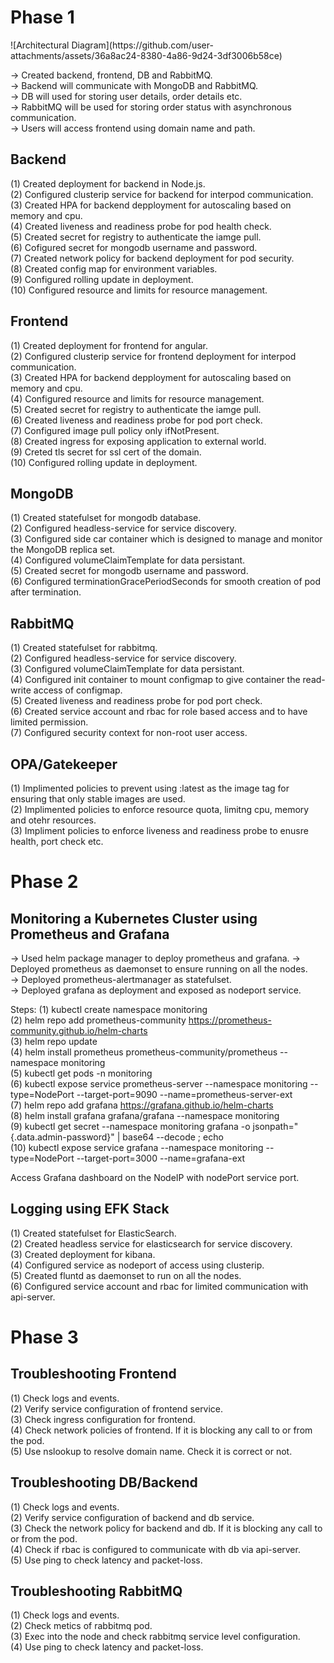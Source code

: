 <h1>Phase 1</h1>
![Architectural Diagram](https://github.com/user-attachments/assets/36a8ac24-8380-4a86-9d24-3df3006b58ce)

-> Created backend, frontend, DB and RabbitMQ.<br>
-> Backend will communicate with MongoDB and RabbitMQ.<br>
-> DB will used for storing user details, order details etc.<br>
-> RabbitMQ will be used for storing order status with asynchronous communication.<br>
-> Users will access frontend using domain name and path.<br>

<h2>Backend</h2>
(1) Created deployment for backend in Node.js.<br>
(2) Configured clusterip service for backend for interpod communication.<br>
(3) Created HPA for backend depployment for autoscaling based on memory and cpu.<br>
(4) Created liveness and readiness probe for pod health check.<br>
(5) Created secret for registry to authenticate the iamge pull.<br>
(6) Cofigured secret for mongodb username and password.<br>
(7) Created network policy for backend deployment for pod security.<br>
(8) Created config map for environment variables.<br>
(9) Configured rolling update in deployment.<br>
(10) Configured resource and limits for resource management.<br>

<h2>Frontend</h2>
(1) Created deployment for frontend for angular.<br>
(2) Configured clusterip service for frontend deployment for interpod communication.<br>
(3) Created HPA for backend depployment for autoscaling based on memory and cpu.<br>
(4) Configured resource and limits for resource management.<br>
(5) Created secret for registry to authenticate the iamge pull.<br>
(6) Created liveness and readiness probe for pod port check.<br>
(7) Configured image pull policy only ifNotPresent.<br>
(8) Created ingress for exposing application to external world.<br>
(9) Creted tls secret for ssl cert of the domain.<br>
(10) Configured rolling update in deployment.<br>

<h2>MongoDB</h2>
(1) Created statefulset for mongodb database.<br>
(2) Configured headless-service for service discovery.<br>
(3) Configured side car container which is designed to manage and monitor the MongoDB replica set.<br>
(4) Configured volumeClaimTemplate for data persistant.<br>
(5) Created secret for mongodb username and password.<br>
(6) Configured terminationGracePeriodSeconds for smooth creation of pod after termination.<br>

<h2>RabbitMQ</h2>
(1) Created statefulset for rabbitmq.<br>
(2) Configured headless-service for service discovery.<br>
(3) Configured volumeClaimTemplate for data persistant.<br>
(4) Configured init container to mount configmap to give container the read-write access of configmap.<br>
(5) Created liveness and readiness probe for pod port check.<br>
(6) Created service account and rbac for role based access and to have limited permission.<br>
(7) Configured security context for non-root user access.<br>

<h2>OPA/Gatekeeper</h2>
(1) Implimented policies to prevent using :latest as the image tag for ensuring that only stable images are used.<br>
(2) Implimented policies to enforce resource quota, limitng cpu, memory and otehr resources.<br>
(3) Impliment policies to enforce liveness and readiness probe to enusre health, port check etc.<br>

<h1>Phase 2</h1>

<h2>Monitoring a Kubernetes Cluster using Prometheus and Grafana</h2>

-> Used helm package manager to deploy prometheus and grafana.
-> Deployed prometheus as daemonset to ensure running on all the nodes.<br>
-> Deployed prometheus-alertmanager as statefulset.<br>
-> Deployed grafana as deployment and exposed as nodeport service.<br>

Steps:
(1) kubectl create namespace monitoring<br>
(2) helm repo add prometheus-community https://prometheus-community.github.io/helm-charts<br>
(3) helm repo update<br>
(4) helm install prometheus prometheus-community/prometheus --namespace monitoring<br>
(5) kubectl get pods -n monitoring<br>
(6) kubectl expose service prometheus-server --namespace monitoring --type=NodePort --target-port=9090 --name=prometheus-server-ext<br>
(7) helm repo add grafana https://grafana.github.io/helm-charts<br>
(8) helm install grafana grafana/grafana --namespace monitoring<br>
(9) kubectl get secret --namespace monitoring grafana -o jsonpath="{.data.admin-password}" | base64 --decode ; echo<br>
(10) kubectl expose service grafana --namespace monitoring --type=NodePort --target-port=3000 --name=grafana-ext<br>

Access Grafana dashboard on the NodeIP with nodePort service port.

<h2>Logging using EFK Stack</h2>
(1) Created statefulset for ElasticSearch.<br>
(2) Created headless service for elasticsearch for service discovery.<br>
(3) Created deployment for kibana.<br>
(4) Configured service as nodeport of access using clusterip.<br>
(5) Created fluntd as daemonset to run on all the nodes.<br>
(6) Configured service account and rbac for limited communication with api-server.<br>

<h1>Phase 3</h1>

<h2>Troubleshooting Frontend</h2>
(1) Check logs and events.<br>
(2) Verify service configuration of frontend service.<br>
(3) Check ingress configuration for frontend.<br>
(4) Check network policies of frontend. If it is blocking any call to or from the pod.<br>
(5) Use nslookup to resolve domain name. Check it is correct or not.<br>

<h2>Troubleshooting DB/Backend</h2>
(1) Check logs and events.<br>
(2) Verify service configuration of backend and db service.<br>
(3) Check the network policy for backend and db. If it is blocking any call to or from the pod.<br>
(4) Check if rbac is configured to communicate with db via api-server.<br>
(5) Use ping to check latency and packet-loss.<br>

<h2>Troubleshooting RabbitMQ</h2>
(1) Check logs and events.<br>
(2) Check metics of rabbitmq pod.<br>
(3) Exec into the node and check rabbitmq service level configuration.<br>
(4) Use ping to check latency and packet-loss.<br>





